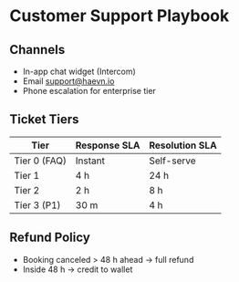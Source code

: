 <!-- docs/Support.md -->

# Customer Support Playbook

## Channels
* In-app chat widget (Intercom)  
* Email support@haevn.io  
* Phone escalation for enterprise tier

## Ticket Tiers
| Tier | Response SLA | Resolution SLA |
|------|--------------|----------------|
| Tier 0 (FAQ) | Instant | Self-serve |
| Tier 1 | 4 h | 24 h |
| Tier 2 | 2 h | 8 h |
| Tier 3 (P1) | 30 m | 4 h |

## Refund Policy
* Booking canceled > 48 h ahead → full refund  
* Inside 48 h → credit to wallet
